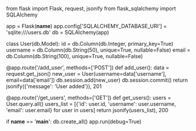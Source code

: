 from flask import Flask, request, jsonify
from flask_sqlalchemy import SQLAlchemy

app = Flask(__name__)
app.config['SQLALCHEMY_DATABASE_URI'] = 'sqlite:///users.db'
db = SQLAlchemy(app)

class User(db.Model):
    id = db.Column(db.Integer, primary_key=True)
    username = db.Column(db.String(50), unique=True, nullable=False)
    email = db.Column(db.String(100), unique=True, nullable=False)

@app.route('/add_user', methods=['POST'])
def add_user():
    data = request.get_json()
    new_user = User(username=data['username'], email=data['email'])
    db.session.add(new_user)
    db.session.commit()
    return jsonify({'message': 'User added'}), 201

@app.route('/get_users', methods=['GET'])
def get_users():
    users = User.query.all()
    users_list = [{'id': user.id, 'username': user.username, 'email': user.email} for user in users]
    return jsonify(users_list), 200

if __name__ == '__main__':
    db.create_all()
    app.run(debug=True)
